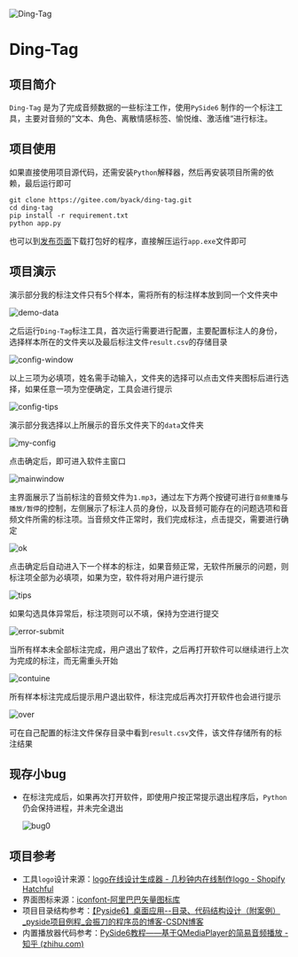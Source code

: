 ![Ding-Tag](https://foruda.gitee.com/images/1673408850565785700/1d0edf23_5117261.png "logo.png")

# Ding-Tag

## 项目简介

`Ding-Tag` 是为了完成音频数据的一些标注工作，使用`PySide6` 制作的一个标注工具，主要对音频的”文本、角色、离散情感标签、愉悦维、激活维“进行标注。

## 项目使用

如果直接使用项目源代码，还需安装`Python`解释器，然后再安装项目所需的依赖，最后运行即可

```shell
git clone https://gitee.com/byack/ding-tag.git
cd ding-tag
pip install -r requirement.txt
python app.py
```

也可以到[发布页面](https://gitee.com/byack/ding-tag/releases)下载打包好的程序，直接解压运行`app.exe`文件即可

## 项目演示

演示部分我的标注文件只有5个样本，需将所有的标注样本放到同一个文件夹中

![demo-data](https://foruda.gitee.com/images/1673409306632071575/2e501120_5117261.png "测试文件夹.png")

之后运行`Ding-Tag`标注工具，首次运行需要进行配置，主要配置标注人的身份，选择样本所在的文件夹以及最后标注文件`result.csv`的存储目录

![config-window](https://foruda.gitee.com/images/1673409440036613941/d806151a_5117261.png "配置界面.png")

以上三项为必填项，姓名需手动输入，文件夹的选择可以点击文件夹图标后进行选择，如果任意一项为空便确定，工具会进行提示

![config-tips](https://foruda.gitee.com/images/1673409574103369369/55b2720c_5117261.png "配置提示.png")

演示部分我选择以上所展示的音乐文件夹下的`data`文件夹

![my-config](https://foruda.gitee.com/images/1673409658258298982/a7f106f8_5117261.png "我的配置项.png")

点击确定后，即可进入软件主窗口

![mainwindow](https://foruda.gitee.com/images/1673409742675629607/3c783d41_5117261.png "播放完成的主界面.png")

主界面展示了当前标注的音频文件为`1.mp3`，通过左下方两个按键可进行`音频重播`与`播放/暂停`的控制，左侧展示了标注人员的身份，以及音频可能存在的问题选项和音频文件所需的标注项。当音频文件正常时，我们完成标注，点击提交，需要进行确定

![ok](https://foruda.gitee.com/images/1673409951169408566/cc4a08e0_5117261.png "提交确定框.png")

点击确定后自动进入下一个样本的标注，如果音频正常，无软件所展示的问题，则标注项全部为必填项，如果为空，软件将对用户进行提示

![tips](https://foruda.gitee.com/images/1673410065565155475/6f2beffc_5117261.png "音频无异常必须填写.png")

如果勾选具体异常后，标注项则可以不填，保持为空进行提交

![error-submit](https://foruda.gitee.com/images/1673410132263004688/b135f400_5117261.png "异常音频直接提交.png")

当所有样本未全部标注完成，用户退出了软件，之后再打开软件可以继续进行上次为完成的标注，而无需重头开始

![contuine](https://foruda.gitee.com/images/1673410439923466615/9beea6fb_5117261.png "中途退出.png")

所有样本标注完成后提示用户退出软件，标注完成后再次打开软件也会进行提示

![over](https://foruda.gitee.com/images/1673410622971579824/a83aef25_5117261.png "完成.png")

可在自己配置的标注文件保存目录中看到`result.csv`文件，该文件存储所有的标注结果

## 现存小bug

+ 在标注完成后，如果再次打开软件，即使用户按正常提示退出程序后，`Python`仍会保持进程，并未完全退出

  ![bug0](https://foruda.gitee.com/images/1673410827943072534/ae128a9b_5117261.png "bug.png")

## 项目参考

+ 工具`logo`设计来源：[logo在线设计生成器 - 几秒钟内在线制作logo - Shopify Hatchful](https://www.shopify.com/zh/tools/logo-maker)
+ 界面图标来源：[iconfont-阿里巴巴矢量图标库](https://www.iconfont.cn/)
+ 项目目录结构参考：[【Pyside6】桌面应用--目录、代码结构设计（附案例）_pyside项目例程_会振刀的程序员的博客-CSDN博客](https://blog.csdn.net/l782060902/article/details/124755656)
+ 内置播放器代码参考：[PySide6教程——基于QMediaPlayer的简易音频播放 - 知乎 (zhihu.com)](https://zhuanlan.zhihu.com/p/521028351)

